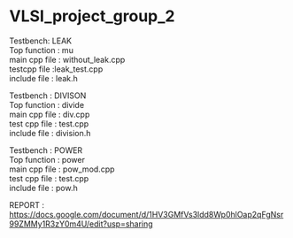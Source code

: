 # VLSI_project_group_2

Testbench: LEAK <br />
Top function : mu <br />
main cpp file : without_leak.cpp <br />
testcpp  file :leak_test.cpp <br />
include  file : leak.h <br />

Testbench : DIVISON <br />
Top function : divide <br />
main cpp file : div.cpp <br />
test cpp file : test.cpp <br />
include   file : division.h <br />

Testbench : POWER  <br />
Top function : power <br />
main cpp file : pow_mod.cpp <br />
test cpp file : test.cpp <br />
include file  : pow.h <br />

REPORT : https://docs.google.com/document/d/1HV3GMfVs3ldd8Wp0hlOap2qFgNsr99ZMMy1R3zY0m4U/edit?usp=sharing <br />
